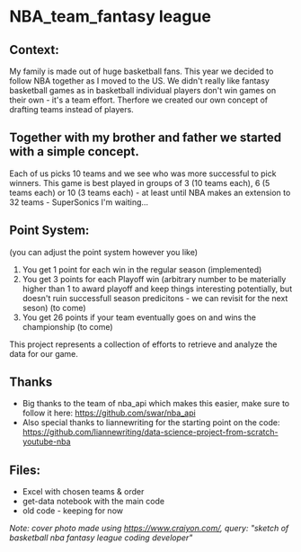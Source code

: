# NBA_team_fantasy league

## Context:
My family is made out of huge basketball fans.
This year we decided to follow NBA together as I moved to the US.
We didn't really like fantasy basketball games as in basketball individual players don't win games on their own - it's a team effort.
Therfore we created our own concept of drafting teams instead of players.

## Together with my brother and father we started with a simple concept.
Each of us picks 10 teams and we see who was more successful to pick winners.
This game is best played in groups of 3 (10 teams each), 6 (5 teams each) or 10 (3 teams each) - at least until NBA makes an extension to 32 teams - SuperSonics I'm waiting...

## Point System:
(you can adjust the point system however you like)
1. You get 1 point for each win in the regular season (implemented)
2. You get 3 points for each Playoff win (arbitrary number to be materially higher than 1 to award playoff and keep things interesting potentially, but doesn't ruin successfull season predicitons - we can revisit for the next seson) (to come)
3. You get 26 points if your team eventually goes on and wins the championship (to come)

This project represents a collection of efforts to retrieve and analyze the data for our game.


## Thanks
* Big thanks to the team of nba_api which makes this easier, make sure to follow it here: https://github.com/swar/nba_api 
* Also special thanks to liannewriting for the starting point on the code: https://github.com/liannewriting/data-science-project-from-scratch-youtube-nba

## Files:
* Excel with chosen teams & order
* get-data notebook with the main code
* old code - keeping for now


_Note: cover photo made using https://www.craiyon.com/, query: "sketch of basketball nba fantasy league coding developer"_
